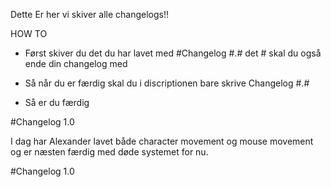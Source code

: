 Dette Er her vi skiver alle changelogs!!

HOW TO

- Først skiver du det du har lavet med #Changelog #.# det # skal du også ende din changelog med

- Så når du er færdig skal du i discriptionen bare skrive Changelog #.#

- Så er du færdig

#Changelog 1.0

I dag har Alexander lavet både character movement og mouse movement og er næsten færdig med døde systemet for nu.

#Changelog 1.0
